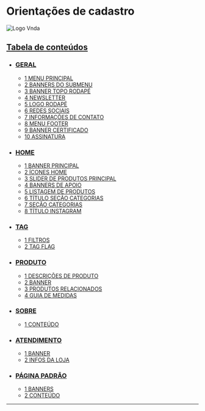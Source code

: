 
<!-- _class: table-of-contents -->

# Orientações de cadastro

![Logo Vnda](../images/prints/vnda.svg)

## [Tabela de conteúdos](#1)

- ### [GERAL](#2)    - [1 MENU PRINCIPAL](#2)    - [2 BANNERS DO SUBMENU](#2)    - [3 BANNER TOPO RODAPÉ](#2)    - [4 NEWSLETTER](#2)    - [5 LOGO RODAPÉ](#2)    - [6 REDES SOCIAIS](#2)    - [7 INFORMAÇÕES DE CONTATO](#2)    - [8 MENU FOOTER](#2)    - [9 BANNER CERTIFICADO](#2)    - [10 ASSINATURA](#2) - ### [HOME](#3)    - [1 BANNER PRINCIPAL](#3)    - [2 ÍCONES HOME](#3)    - [3 SLIDER DE PRODUTOS PRINCIPAL](#3)    - [4 BANNERS DE APOIO](#3)    - [5 LISTAGEM DE PRODUTOS](#3)    - [6 TÍTULO SEÇÃO CATEGORIAS](#3)    - [7 SEÇÃO CATEGORIAS](#3)    - [8 TÍTULO INSTAGRAM](#3) - ### [TAG](#4)    - [1 FILTROS](#4)    - [2 TAG FLAG](#4) - ### [PRODUTO](#5)    - [1 DESCRIÇÕES DE PRODUTO](#5)    - [2 BANNER](#5)    - [3 PRODUTOS RELACIONADOS](#5)    - [4 GUIA DE MEDIDAS](#5) - ### [SOBRE](#6)    - [1 CONTEÚDO](#6) - ### [ATENDIMENTO](#7)    - [1 BANNER](#7)    - [2 INFOS DA LOJA](#7) - ### [PÁGINA PADRÃO](#8)    - [1 BANNERS](#8)    - [2 CONTEÚDO](#8) 

***

